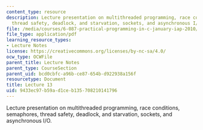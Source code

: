 ```yaml
---
content_type: resource
description: Lecture presentation on multithreaded programming, race conditions, semaphores,
  thread safety, deadlock, and starvation, sockets, and asynchronous I/O.
file: /media/courses/6-087-practical-programming-in-c-january-iap-2010/9433ec97b59ad1ceb135708210141796_MIT6_087IAP10_lec13.pdf
file_type: application/pdf
learning_resource_types:
- Lecture Notes
license: https://creativecommons.org/licenses/by-nc-sa/4.0/
ocw_type: OCWFile
parent_title: Lecture Notes
parent_type: CourseSection
parent_uid: bcd0cbfc-a96b-ce87-654b-d922938a156f
resourcetype: Document
title: Lecture 13
uid: 9433ec97-b59a-d1ce-b135-708210141796
---
```

Lecture presentation on multithreaded programming, race conditions, semaphores, thread safety, deadlock, and starvation, sockets, and asynchronous I/O.